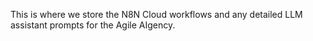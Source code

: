 This is where we store the N8N Cloud workflows and any detailed LLM assistant prompts for the Agile AIgency.
